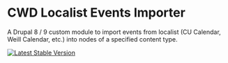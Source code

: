 # CWD Localist Events Importer

A Drupal 8 / 9 custom module to import events from localist (CU Calendar, Weill Calendar, etc.) into nodes of a specified content type.

[![Latest Stable Version](https://img.shields.io/packagist/v/cubear/cwd_events_localist_pull.svg?style=flat-square)](https://packagist.org/packages/cubear/cwd_events_localist_pull)
